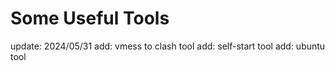 # Some Useful Tools
update: 2024/05/31 
add: vmess to clash tool
add: self-start tool
add: ubuntu tool